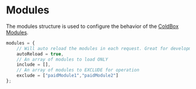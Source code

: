 # Modules

The modules structure is used to configure the behavior of the [ColdBox Modules](../../modules/index.md).


```js
modules = {
    // Will auto reload the modules in each request. Great for development but can cause some loading/re-loading issues
	autoReload = true,
	// An array of modules to load ONLY
	include = [],
	// An array of modules to EXCLUDE for operation
	exclude = ["paidModule1","paidModule2"]
};
```